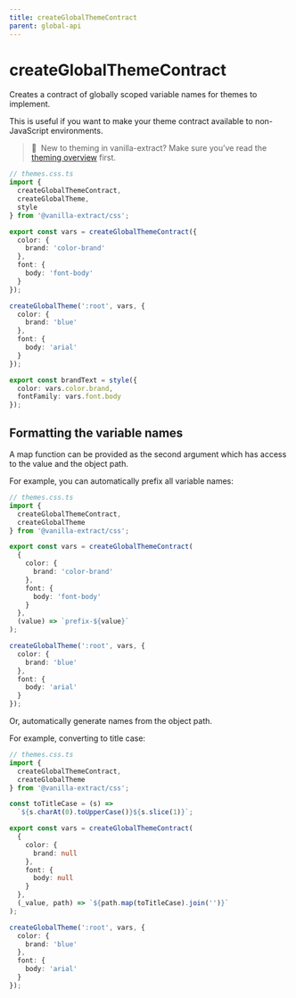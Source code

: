 ```yaml
---
title: createGlobalThemeContract
parent: global-api
---
```


# createGlobalThemeContract

Creates a contract of globally scoped variable names for themes to implement.

This is useful if you want to make your theme contract available to non-JavaScript environments.

> 🎨&nbsp;&nbsp;New to theming in vanilla-extract? Make sure you’ve read the [theming overview](/documentation/theming) first.

```ts compiled
// themes.css.ts
import {
  createGlobalThemeContract,
  createGlobalTheme,
  style
} from '@vanilla-extract/css';

export const vars = createGlobalThemeContract({
  color: {
    brand: 'color-brand'
  },
  font: {
    body: 'font-body'
  }
});

createGlobalTheme(':root', vars, {
  color: {
    brand: 'blue'
  },
  font: {
    body: 'arial'
  }
});

export const brandText = style({
  color: vars.color.brand,
  fontFamily: vars.font.body
});
```

## Formatting the variable names

A map function can be provided as the second argument which has access to the value and the object path.

For example, you can automatically prefix all variable names:

```ts compiled
// themes.css.ts
import {
  createGlobalThemeContract,
  createGlobalTheme
} from '@vanilla-extract/css';

export const vars = createGlobalThemeContract(
  {
    color: {
      brand: 'color-brand'
    },
    font: {
      body: 'font-body'
    }
  },
  (value) => `prefix-${value}`
);

createGlobalTheme(':root', vars, {
  color: {
    brand: 'blue'
  },
  font: {
    body: 'arial'
  }
});
```

Or, automatically generate names from the object path.

For example, converting to title case:

```ts compiled
// themes.css.ts
import {
  createGlobalThemeContract,
  createGlobalTheme
} from '@vanilla-extract/css';

const toTitleCase = (s) =>
  `${s.charAt(0).toUpperCase()}${s.slice(1)}`;

export const vars = createGlobalThemeContract(
  {
    color: {
      brand: null
    },
    font: {
      body: null
    }
  },
  (_value, path) => `${path.map(toTitleCase).join('')}`
);

createGlobalTheme(':root', vars, {
  color: {
    brand: 'blue'
  },
  font: {
    body: 'arial'
  }
});
```
